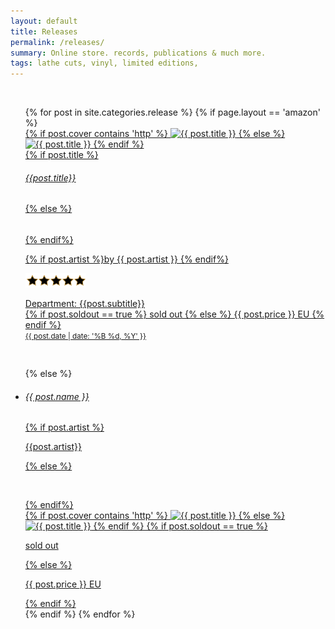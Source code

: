 ```yaml
---
layout: default
title: Releases
permalink: /releases/
summary: Online store. records, publications & much more.
tags: lathe cuts, vinyl, limited editions, 
---
```

<br>

<div class="small-12 columns">
 <ul class="small-block-grid-1 medium-block-grid-2 large-block-grid-4">   
  {% for post in site.categories.release %}   
    {% if page.layout == 'amazon' %}
    <div class="row">
      <div class="small-12 large-3 columns">
        <a href="{{ post.url | prepend: site.baseurl }}">
          {% if post.cover contains 'http' %}
              <img src="{{ post.cover }}" alt="{{ post.title }}"/>
            {% else %}
              <img src="/img/{{ post.cover }}" alt="{{ post.title }}"/>
          {% endif %}
        </a>
      </div>  
      <div class="small-12 large-4 columns">
          <a href="{{ post.url | prepend: site.baseurl }}">
            <div class="maintitle" >
            {% if post.title %}<h6>{{post.title}}</h6> {% else %} <h6></h6> {% endif%}
              <p class="grey">{% if post.artist %}by {{ post.artist }} {% endif%} </p>
                <div class="amzstar">
                <img src="/img/amzstar.png" alt="{{ post.title }}"/>
                </div>
              <p>
                <span class="amzbold">Department: </span>{{post.subtitle}}<br>
                {% if post.soldout == true %}
                  sold out
                {% else %}
                  {{ post.price }} EU   
                {% endif %}
                <br>
                <small>{{ post.date | date: '%B %d, %Y' }}</small>
              </p>      
            </div>
          </a>
      </div>
        <div class="small-12 columns">
          <br>
          <hr style="height:2px; color:#d6d6d6; background-color:#d6d6d6">
        </div>
    </div> 
    {% else %}
    <li>
      <a href="{{ post.url | prepend: site.baseurl }}">
        <div class="maintitle" >
          <h6>{{ post.name }}</h6>
          {% if post.artist %}<p>{{post.artist}}</p> {% else %} <p><br></p> {% endif%}
        </div>
      </a>
      <a href="{{ post.url | prepend: site.baseurl }}">
        {% if post.cover contains 'http' %}
            <img src="{{ post.cover }}" alt="{{ post.title }}"/>
          {% else %}
            <img src="/img/{{ post.cover }}" alt="{{ post.title }}"/>
        {% endif %}  
        {% if post.soldout == true %}
        <p class="text-center soldout">sold out</p>
        {% else %}
        <p class="text-center">{{ post.price }} EU</p>   
        {% endif %}
      </a>
    </li>
    {% endif %} 
  {% endfor %}
  </ul> 
</div>

